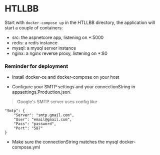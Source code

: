 # HTLLBB


Start with `docker-compose up` in the HTLLBB directory, the application will start a couple of containers:

- src: the aspnetcore app, listening on *:5000
- redis: a redis instance
- mysql: a mysql server instance
- nginx: a nginx reverse proxy, listening on *:80

### Reminder for deployment

- Install docker-ce and docker-compose on your host

- Configure your SMTP settings and your connectionString in appsettings.Production.json.

>Google's SMTP server uses config like

```
"Smtp": {
	"Server": "smtp.gmail.com",
	"User": "email@gmail.com",
	"Pass": "password",
	"Port": "587"
}
```

- Make sure the connectionString matches the mysql docker-compose.yml